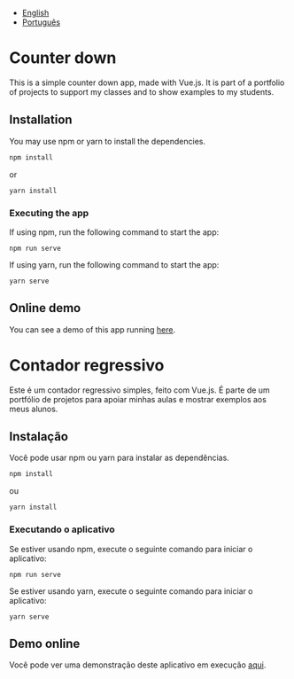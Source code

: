 * [English](#counter-down)
* [Português](#contador-regressivo)

# Counter down

This is a simple counter down app, made with Vue.js. It is part of a portfolio of projects to support my classes and to show examples to my students.

## Installation

You may use npm or yarn to install the dependencies.

```bash
npm install
```

or

```
yarn install
```

### Executing the app

If using npm, run the following command to start the app:

```
npm run serve
```

If using yarn, run the following command to start the app:


```
yarn serve
```

## Online demo

You can see a demo of this app running [here](http://eduardo-counterdown.surge.sh).

# Contador regressivo

Este é um contador regressivo simples, feito com Vue.js. É parte de um portfólio de projetos para apoiar minhas aulas e mostrar exemplos aos meus alunos.

## Instalação

Você pode usar npm ou yarn para instalar as dependências.

```bash
npm install
```

ou

```
yarn install
```

### Executando o aplicativo

Se estiver usando npm, execute o seguinte comando para iniciar o aplicativo:

```
npm run serve
```

Se estiver usando yarn, execute o seguinte comando para iniciar o aplicativo:

```
yarn serve
```

## Demo online

Você pode ver uma demonstração deste aplicativo em execução [aqui](http://eduardo-counterdown.surge.sh).